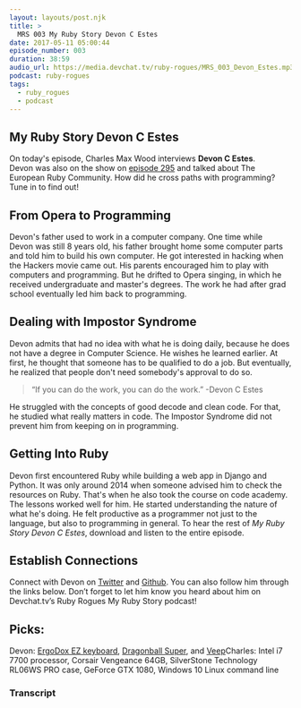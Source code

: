 ```yaml
---
layout: layouts/post.njk
title: >
  MRS 003 My Ruby Story Devon C Estes
date: 2017-05-11 05:00:44
episode_number: 003
duration: 38:59
audio_url: https://media.devchat.tv/ruby-rogues/MRS_003_Devon_Estes.mp3
podcast: ruby-rogues
tags:
  - ruby_rogues
  - podcast
---
```


## My&nbsp;Ruby Story Devon C Estes

On today's episode, Charles Max Wood interviews **Devon C Estes**. Devon&nbsp;was also on the show on [episode 295](https://devchat.tv/ruby-rogues/rr-295-the-european-ruby-community-with-devon-c-estes) and talked about The European Ruby Community.&nbsp;How did he cross paths with programming? Tune in to find out!

## From Opera to Programming

Devon's father used to work in a computer company. One time while Devon&nbsp;was still 8 years old, his father brought home some computer parts and told him to build his own computer. He got interested in hacking when the Hackers movie came out. His parents encouraged him to play with computers and programming. But he drifted to Opera singing, in&nbsp;which he received undergraduate and master's degrees. The work he had after grad school eventually led him back to programming.

## Dealing with&nbsp;Impostor Syndrome

Devon admits that had no idea with what he is doing daily, because he does not have a degree in Computer Science. He wishes he learned earlier. At first, he thought that someone has to be qualified to do a job. But eventually, he realized that people don't need somebody's approval to do so.

> “If you can do the work, you can do the work.” -Devon C Estes

He struggled with the concepts of good decode and clean code. For that, he studied what really matters in code. The Impostor Syndrome did not prevent him from keeping on in programming.

## Getting Into Ruby

Devon first encountered Ruby while building a web app in Django and Python. It was only around 2014 when someone advised him to check the resources on Ruby. That's when he also took the course on code academy. The lessons worked well for him. He started understanding the nature of what he's doing. He felt productive as a programmer not just to the language, but also to programming in general. To hear the rest of _My Ruby Story Devon C Estes_, download and listen&nbsp;to the entire episode.

## Establish Connections

Connect with Devon on [Twitter](https://twitter.com/devoncestes?lang=en)&nbsp;and [Github](https://github.com/devonestes). You can also follow him through the links below. Don’t forget to let him know you heard about him on Devchat.tv’s Ruby Rogues My Ruby Story podcast!

## Picks:

Devon: [ErgoDox EZ keyboard](https://ergodox-ez.com/), [Dragonball Super](http://www.crunchyroll.com/dragon-ball-super), and [Veep](http://www.hbo.com/veep)Charles: Intel i7 7700 processor, Corsair Vengeance 64GB, SilverStone Technology RL06WS PRO case, GeForce GTX 1080,&nbsp;Windows 10 Linux command line

### Transcript
